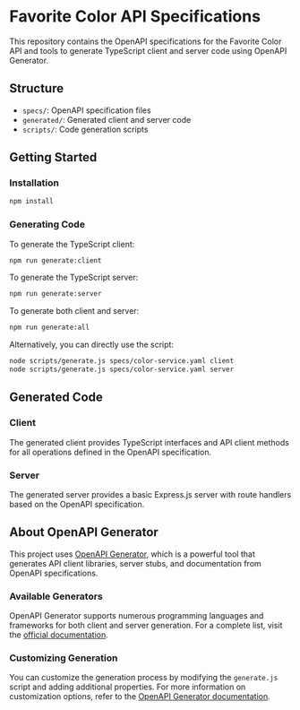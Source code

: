 # Favorite Color API Specifications

This repository contains the OpenAPI specifications for the Favorite Color API and tools to generate TypeScript client and server code using OpenAPI Generator.

## Structure

- `specs/`: OpenAPI specification files
- `generated/`: Generated client and server code
- `scripts/`: Code generation scripts

## Getting Started

### Installation

```bash
npm install
```

### Generating Code

To generate the TypeScript client:

```bash
npm run generate:client
```

To generate the TypeScript server:

```bash
npm run generate:server
```

To generate both client and server:

```bash
npm run generate:all
```

Alternatively, you can directly use the script:

```bash
node scripts/generate.js specs/color-service.yaml client
node scripts/generate.js specs/color-service.yaml server
```

## Generated Code

### Client

The generated client provides TypeScript interfaces and API client methods for all operations defined in the OpenAPI specification.

### Server

The generated server provides a basic Express.js server with route handlers based on the OpenAPI specification.

## About OpenAPI Generator

This project uses [OpenAPI Generator](https://github.com/OpenAPITools/openapi-generator), which is a powerful tool that generates API client libraries, server stubs, and documentation from OpenAPI specifications.

### Available Generators

OpenAPI Generator supports numerous programming languages and frameworks for both client and server generation. For a complete list, visit the [official documentation](https://openapi-generator.tech/docs/generators/).

### Customizing Generation

You can customize the generation process by modifying the `generate.js` script and adding additional properties. For more information on customization options, refer to the [OpenAPI Generator documentation](https://openapi-generator.tech/docs/customization/). 